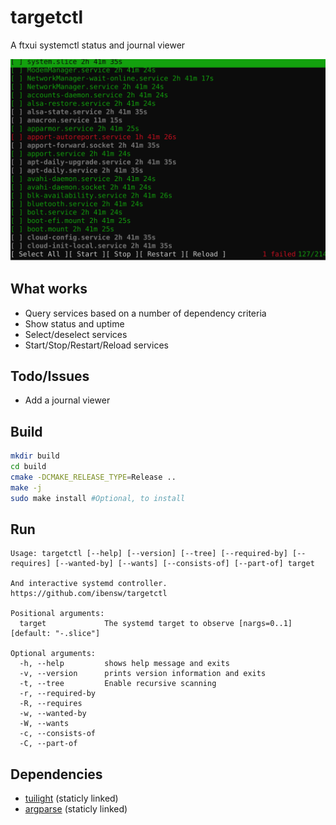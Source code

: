# targetctl
A ftxui systemctl status and journal viewer

![Screencast](screencast.svg)

## What works
- Query services based on a number of dependency criteria
- Show status and uptime
- Select/deselect services
- Start/Stop/Restart/Reload services

## Todo/Issues
- Add a journal viewer

## Build
```bash
mkdir build
cd build
cmake -DCMAKE_RELEASE_TYPE=Release ..
make -j
sudo make install #Optional, to install
```

## Run
```
Usage: targetctl [--help] [--version] [--tree] [--required-by] [--requires] [--wanted-by] [--wants] [--consists-of] [--part-of] target

And interactive systemd controller.
https://github.com/ibensw/targetctl

Positional arguments:
  target             The systemd target to observe [nargs=0..1] [default: "-.slice"]

Optional arguments:
  -h, --help         shows help message and exits
  -v, --version      prints version information and exits
  -t, --tree         Enable recursive scanning
  -r, --required-by
  -R, --requires
  -w, --wanted-by
  -W, --wants
  -c, --consists-of
  -C, --part-of
```

## Dependencies
- [tuilight](https://github.com/ibensw/tuilight) (staticly linked)
- [argparse](https://github.com/p-ranav/argparse) (staticly linked)
